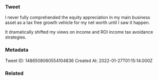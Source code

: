 ### Tweet
I never fully comprehended the equity appreciation in my main business asset as a tax free growth vehicle for my net worth until I saw it happen.

It dramatically shifted my views on income and ROI income tax avoidance strategies.

### Metadata
Tweet ID: 1486508060554104836
Created At: 2022-01-27T01:15:14.000Z

### Related

